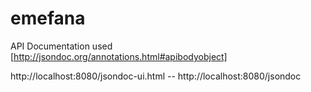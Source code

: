 # emefana

API Documentation used [http://jsondoc.org/annotations.html#apibodyobject]

 http://localhost:8080/jsondoc-ui.html
           -- http://localhost:8080/jsondoc
